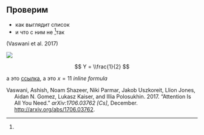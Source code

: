 ## Проверим

-   как выглядит список
-   и что с ним не [^1]так

(Vaswani et al. 2017)

![](3c1786436bd3a4c2b6dab05b9c1e5f06.png)

$$
Y = \\frac{1}{2}
$$

а это [ссылка](https://www.zettlr.com/download/win32), а это *x* = 11
*inline formula*

<div id="refs" class="references csl-bib-body hanging-indent">

<div id="ref-vaswaniAttentionAllYou2017" class="csl-entry">

Vaswani, Ashish, Noam Shazeer, Niki Parmar, Jakob Uszkoreit, Llion
Jones, Aidan N. Gomez, Lukasz Kaiser, and Illia Polosukhin. 2017.
“Attention Is All You Need.” *arXiv:1706.03762 \[Cs\]*, December.
<http://arxiv.org/abs/1706.03762>.

</div>

</div>

[^1]:
